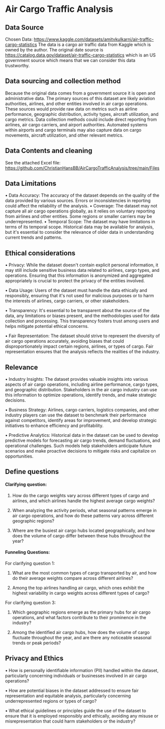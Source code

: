 # Air Cargo Traffic Analysis

## Data Source
Chosen Data: https://www.kaggle.com/datasets/amitvkulkarni/air-traffic-cargo-statistics
The data is a cargo air traffic data from Kaggle which is owned by the author. The original date source is https://catalog.data.gov/dataset/air-traffic-cargo-statistics which is an US government source which means that we can consider this data trustworthy.

## Data sourcing and collection method
Because the original data comes from a government source it is open and administrative data.
The primary sources of this dataset are likely aviation authorities, airlines, and other entities involved in air cargo operations. These sources would provide raw data on metrics such as airline performance, geographic distribution, activity types, aircraft utilization, and cargo metrics.
Data collection methods could include direct reporting from airlines, air cargo carriers, and airport authorities. Automated systems within airports and cargo terminals may also capture data on cargo movements, aircraft utilization, and other relevant metrics.

## Data Contents and cleaning
See the attached Excel file: https://github.com/ChristianHansBB/AirCargoTrafficAnalysis/tree/main/Files

## Data Limitations
•	Data Accuracy: 
The accuracy of the dataset depends on the quality of the data provided by various sources. Errors or inconsistencies in reporting could affect the reliability of the analysis.
•	Coverage: 
The dataset may not capture all air cargo operations globally, as it relies on voluntary reporting from airlines and other entities. Some regions or smaller carriers may be underrepresented.
•	Temporal Scope: 
The dataset may have limitations in terms of its temporal scope. Historical data may be available for analysis, but it's essential to consider the relevance of older data in understanding current trends and patterns.

## Ethical considerations
•	Privacy: 
While the dataset doesn't contain explicit personal information, it may still include sensitive business data related to airlines, cargo types, and operations. Ensuring that this information is anonymized and aggregated appropriately is crucial to protect the privacy of the entities involved.

•	Data Usage: 
Users of the dataset must handle the data ethically and responsibly, ensuring that it's not used for malicious purposes or to harm the interests of airlines, cargo carriers, or other stakeholders.

•	Transparency: 
It's essential to be transparent about the source of the data, any limitations or biases present, and the methodologies used for data collection and processing. This transparency fosters trust among users and helps mitigate potential ethical concerns.

•	Fair Representation: 
The dataset should strive to represent the diversity of air cargo operations accurately, avoiding biases that could disproportionately impact certain regions, airlines, or types of cargo. Fair representation ensures that the analysis reflects the realities of the industry. 

## Relevance
•	Industry Insights: 
The dataset provides valuable insights into various aspects of air cargo operations, including airline performance, cargo types, and geographic distribution. Stakeholders in the air cargo industry can use this information to optimize operations, identify trends, and make strategic decisions.

•	Business Strategy: 
Airlines, cargo carriers, logistics companies, and other industry players can use the dataset to benchmark their performance against competitors, identify areas for improvement, and develop strategic initiatives to enhance efficiency and profitability.

•	Predictive Analytics: 
Historical data in the dataset can be used to develop predictive models for forecasting air cargo trends, demand fluctuations, and operational challenges. Such models help stakeholders anticipate future scenarios and make proactive decisions to mitigate risks and capitalize on opportunities.

## Define questions
#### Clarifying question:
1.	How do the cargo weights vary across different types of cargo and airlines, and which airlines handle the highest average cargo weights?
   
2.	When analyzing the activity periods, what seasonal patterns emerge in air cargo operations, and how do these patterns vary across different geographic regions?
   
53.	Where are the busiest air cargo hubs located geographically, and how does the volume of cargo differ between these hubs throughout the year?

#### Funneling Questions:
For clarifying question 1:
1.	What are the most common types of cargo transported by air, and how do their average weights compare across different airlines?
   
2.	Among the top airlines handling air cargo, which ones exhibit the highest variability in cargo weights across different types of cargo?

For clarifying question 3:
1.	Which geographic regions emerge as the primary hubs for air cargo operations, and what factors contribute to their prominence in the industry?
   
2.	Among the identified air cargo hubs, how does the volume of cargo fluctuate throughout the year, and are there any noticeable seasonal trends or peak periods?

## Privacy and Ethics
•	How is personally identifiable information (PII) handled within the dataset, particularly concerning individuals or businesses involved in air cargo operations?

•	How are potential biases in the dataset addressed to ensure fair representation and equitable analysis, particularly concerning underrepresented regions or types of cargo?

•	What ethical guidelines or principles guide the use of the dataset to ensure that it is employed responsibly and ethically, avoiding any misuse or misrepresentation that could harm stakeholders or the industry?



